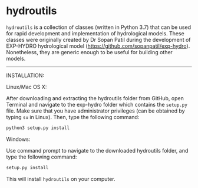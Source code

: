# hydroutils

`hydroutils` is a collection of classes (written in Python 3.7) that can be used for rapid development and implementation of hydrological models.  These classes were originally created by Dr Sopan Patil during the development of EXP-HYDRO hydrological model (https://github.com/sopanpatil/exp-hydro).  Nonetheless, they are generic enough to be useful for building other models.

- - - -

INSTALLATION:

Linux/Mac OS X:

After downloading and extracting the hydroutils folder from GitHub, open Terminal and navigate to the exp-hydro folder which contains the `setup.py` file.  Make sure that you have administrator privileges (can be obtained by typing `su` in Linux).  Then, type the following command:

```bash
python3 setup.py install
```

Windows:

Use command prompt to navigate to the downloaded hydroutils folder, and type the following command:

```bash
setup.py install
```

This will install `hydroutils` on your computer.
